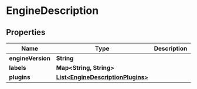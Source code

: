 
# EngineDescription

## Properties
Name | Type | Description | Notes
------------ | ------------- | ------------- | -------------
**engineVersion** | **String** |  |  [optional]
**labels** | **Map&lt;String, String&gt;** |  |  [optional]
**plugins** | [**List&lt;EngineDescriptionPlugins&gt;**](EngineDescriptionPlugins.md) |  |  [optional]



